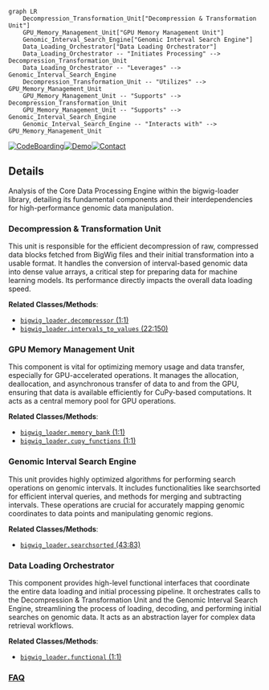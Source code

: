 ```mermaid
graph LR
    Decompression_Transformation_Unit["Decompression & Transformation Unit"]
    GPU_Memory_Management_Unit["GPU Memory Management Unit"]
    Genomic_Interval_Search_Engine["Genomic Interval Search Engine"]
    Data_Loading_Orchestrator["Data Loading Orchestrator"]
    Data_Loading_Orchestrator -- "Initiates Processing" --> Decompression_Transformation_Unit
    Data_Loading_Orchestrator -- "Leverages" --> Genomic_Interval_Search_Engine
    Decompression_Transformation_Unit -- "Utilizes" --> GPU_Memory_Management_Unit
    GPU_Memory_Management_Unit -- "Supports" --> Decompression_Transformation_Unit
    GPU_Memory_Management_Unit -- "Supports" --> Genomic_Interval_Search_Engine
    Genomic_Interval_Search_Engine -- "Interacts with" --> GPU_Memory_Management_Unit
```

[![CodeBoarding](https://img.shields.io/badge/Generated%20by-CodeBoarding-9cf?style=flat-square)](https://github.com/CodeBoarding/CodeBoarding)[![Demo](https://img.shields.io/badge/Try%20our-Demo-blue?style=flat-square)](https://www.codeboarding.org/demo)[![Contact](https://img.shields.io/badge/Contact%20us%20-%20contact@codeboarding.org-lightgrey?style=flat-square)](mailto:contact@codeboarding.org)

## Details

Analysis of the Core Data Processing Engine within the bigwig-loader library, detailing its fundamental components and their interdependencies for high-performance genomic data manipulation.

### Decompression & Transformation Unit
This unit is responsible for the efficient decompression of raw, compressed data blocks fetched from BigWig files and their initial transformation into a usable format. It handles the conversion of interval-based genomic data into dense value arrays, a critical step for preparing data for machine learning models. Its performance directly impacts the overall data loading speed.


**Related Classes/Methods**:

- <a href="https://github.com/pfizer-opensource/bigwig-loader/blob/main/bigwig_loader/decompressor.py#L1-L1" target="_blank" rel="noopener noreferrer">`bigwig_loader.decompressor` (1:1)</a>
- <a href="https://github.com/pfizer-opensource/bigwig-loader/blob/main/bigwig_loader/intervals_to_values.py#L22-L150" target="_blank" rel="noopener noreferrer">`bigwig_loader.intervals_to_values` (22:150)</a>


### GPU Memory Management Unit
This component is vital for optimizing memory usage and data transfer, especially for GPU-accelerated operations. It manages the allocation, deallocation, and asynchronous transfer of data to and from the GPU, ensuring that data is available efficiently for CuPy-based computations. It acts as a central memory pool for GPU operations.


**Related Classes/Methods**:

- <a href="https://github.com/pfizer-opensource/bigwig-loader/blob/main/bigwig_loader/memory_bank.py#L1-L1" target="_blank" rel="noopener noreferrer">`bigwig_loader.memory_bank` (1:1)</a>
- <a href="https://github.com/pfizer-opensource/bigwig-loader/blob/main/bigwig_loader/cupy_functions.py#L1-L1" target="_blank" rel="noopener noreferrer">`bigwig_loader.cupy_functions` (1:1)</a>


### Genomic Interval Search Engine
This unit provides highly optimized algorithms for performing search operations on genomic intervals. It includes functionalities like searchsorted for efficient interval queries, and methods for merging and subtracting intervals. These operations are crucial for accurately mapping genomic coordinates to data points and manipulating genomic regions.


**Related Classes/Methods**:

- <a href="https://github.com/pfizer-opensource/bigwig-loader/blob/main/bigwig_loader/searchsorted.py#L43-L83" target="_blank" rel="noopener noreferrer">`bigwig_loader.searchsorted` (43:83)</a>


### Data Loading Orchestrator
This component provides high-level functional interfaces that coordinate the entire data loading and initial processing pipeline. It orchestrates calls to the Decompression & Transformation Unit and the Genomic Interval Search Engine, streamlining the process of loading, decoding, and performing initial searches on genomic data. It acts as an abstraction layer for complex data retrieval workflows.


**Related Classes/Methods**:

- <a href="https://github.com/pfizer-opensource/bigwig-loader/blob/main/bigwig_loader/functional.py#L1-L1" target="_blank" rel="noopener noreferrer">`bigwig_loader.functional` (1:1)</a>




### [FAQ](https://github.com/CodeBoarding/GeneratedOnBoardings/tree/main?tab=readme-ov-file#faq)